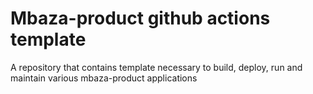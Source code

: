# Mbaza-product github actions template
A repository that contains template necessary to build, deploy, run and maintain various mbaza-product applications